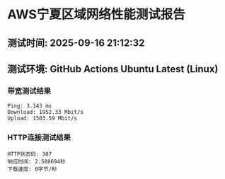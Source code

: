 # AWS宁夏区域网络性能测试报告
## 测试时间: 2025-09-16 21:12:32
## 测试环境: GitHub Actions Ubuntu Latest (Linux)

### 带宽测试结果
```
Ping: 3.143 ms
Download: 1952.33 Mbit/s
Upload: 1503.59 Mbit/s
```

### HTTP连接测试结果
```
HTTP状态码: 307
响应时间: 2.508694秒
下载速度: 0字节/秒
```

